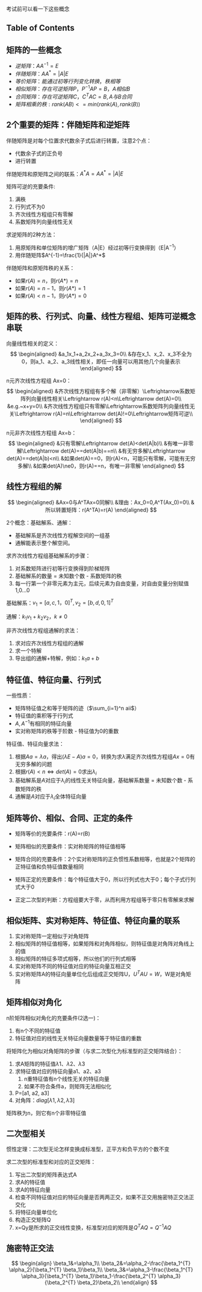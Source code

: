 考试前可以看一下这些概念

## Table of Contents

## 矩阵的一些概念

- $逆矩阵：AA^{-1}=E$
- $伴随矩阵：AA^*=|A|E$
- $等价矩阵：能通过初等行列变化转换，秩相等$
- $相似矩阵：存在可逆矩阵P，P^{-1}AP=B，A相似B$
- $合同矩阵：存在可逆矩阵C，C^{T}AC=B,A与B合同$
- $矩阵相乘的秩: rank(AB) <= min(rank(A), rank(B))$

## 2个重要的矩阵：伴随矩阵和逆矩阵

伴随矩阵是对每个位置求代数余子式后进行转置，注意2个点：

- 代数余子式的正负号
- 进行转置

伴随矩阵和原矩阵之间的联系：$A^*A=AA^*=|A|E$

矩阵可逆的充要条件:
1. 满秩
2. 行列式不为0
3. 齐次线性方程组只有零解
4. 系数矩阵列向量线性无关

求逆矩阵的2种方法：

1. 用原矩阵和单位矩阵的增广矩阵（A|E）经过初等行变换得到（E|A$^{-1}$）
2. 用伴随矩阵$A^{-1}=\frac{1}{|A|}A^*$

伴随矩阵和原矩阵秩的关系：

- 如果$r(A)=n$，则$r(A*)=n$
- 如果$r(A)=n-1$，则$r(A*)=1$
- 如果$r(A)<n-1$，则$r(A*)=0$

## 矩阵的秩、行列式、向量、线性方程组、矩阵可逆概念串联

向量线性相关的定义：
$$
\begin{aligned}
&a_1x_1+a_2x_2+a_3x_3=0\\
&存在x_1、x_2、x_3不全为0，则a_1、a_2、a_3线性相关，即任一向量可以用其他几个向量表示
\end{aligned}
$$

n元齐次线性方程组 Ax=0：
$$
\begin{aligned}
&齐次线性方程组有多个解（非零解）\Leftrightarrow系数矩阵列向量线性相关\Leftrightarrow r(A)<n\Leftrightarrow det(A)=0\\
&e.g.~x+y=0\\
&齐次线性方程组只有零解\Leftrightarrow系数矩阵列向量线性无关\Leftrightarrow r(A)=n\Leftrightarrow det(A)!=0\Leftrightarrow矩阵可逆\\
\end{aligned}
$$

n元非齐次线性方程组 Ax=b：
$$
\begin{aligned}
&只有零解\Leftrightarrow det(A)<det(A|b)\\
&有唯一非零解\Leftrightarrow det(A)==det(A|b)==n\\
&有无穷多解\Leftrightarrow det(A)==det(A|b)<n\\
&如果det(A)==0，则r(A)<n，可能只有零解，可能有无穷多解\\
&如果det(A)\ne0，则r(A)==n，有唯一非零解
\end{aligned}
$$

## 线性方程组的解

$$
\begin{aligned}
&Ax=0与A^TAx=0同解\\
&理由：Ax_0=0,A^T(Ax_0)=0\\
&所以转置矩阵：r(A^TA)=r(A)
\end{aligned}
$$

2个概念：基础解系、通解：

- 基础解系是齐次线性方程解空间的一组基
- 通解能表示整个解空间。

求齐次线性方程组基础解系的步骤：

1. 对系数矩阵进行初等行变换得到阶梯矩阵
2. 基础解系的数量 = 未知数个数 - 系数矩阵的秩
3. 每一行第一个非零元素为主元，后续元素为自由变量，对自由变量分别赋值1,0...0

基础解系：$v_1=[a,c,1，0]^T,v_2=[b,d,0,1]^T$

通解：$k_1v_1+k_2v_2，k\ne0$

非齐次线性方程组通解的求法：

1. 求对应齐次线性方程组的通解
2. 求一个特解
3. 导出组的通解+特解，例如：$k_1a+b$

## 特征值、特征向量、行列式

一些性质：

- 矩阵特征值之和等于矩阵的迹（$\sum_{i=1}^n aii$）
- 特征值的乘积等于行列式
- $A,A^{-1}$有相同的特征向量
- 实对称矩阵的秩等于阶数 - 特征值为0的重数

特征值、特征向量求法：

1. 根据$Aa=\lambda a$，得出$(\lambda E-A)a=0$，转换为求$\lambda$满足齐次线性方程组$Ax=0$有无穷多解的问题
2. 根据$r(A)<n \Leftrightarrow det(A)=0$求出$\lambda_i$
3. 基础解系是$A$对应于$\lambda_i$的线性无关特征向量，基础解系数量 = 未知数个数 - 系数矩阵的秩
4. 通解是$A$对应于$\lambda_i$全体特征向量

## 矩阵等价、相似、合同、正定的条件

- 矩阵等价的充要条件：r(A)=r(B)

- 矩阵相似的充要条件：实对称矩阵的特征值相等

- 矩阵合同的充要条件：2个实对称矩阵的正负惯性系数相等，也就是2个矩阵的正特征值和负特征值数量相同

- 矩阵正定的充要条件：每个特征值大于0，所以行列式也大于0；每个子式行列式大于0
- 正定二次型的判断：方程组要大于零，从而利用方程组等于零只有零解来求解

## 相似矩阵、实对称矩阵、特征值、特征向量的联系

1. 实对称矩阵一定相似于对角矩阵
2. 相似矩阵的特征值相等，如果矩阵和对角阵相似，则特征值是对角阵对角线上的值
3. 相似矩阵的特征多项式相等，所以他们的行列式相等
4. 实对称矩阵不同的特征值对应的特征向量互相正交
5. 实对称矩阵A的特征向量单位化后组成正交矩阵U，$U^{T}AU=W$，W是对角矩阵

## 矩阵相似对角化

n阶矩阵相似对角化的充要条件(2选一)：

1. 有n个不同的特征值
2. 特征值对应的线性无关特征向量数量等于特征值的重数

将矩阵化为相似对角矩阵的步骤（与求二次型化为标准型的正交矩阵结合）：

1. 求A矩阵的特征值$\lambda1、\lambda2、\lambda3$
2. 求特征值对应的特征向量a1、a2、a3
   1. n重特征值有n个线性无关的特征向量
   2. 如果不符合条件a，则矩阵无法相似化
3. P=[a1, a2, a3]
4. 对角阵：$diag[\lambda1,\lambda2,\lambda3]$

矩阵秩为n，则它有n个非零特征值

## 二次型相关

惯性定理：二次型无论怎样变换成标准型，正平方和负平方的个数不变

求二次型的标准型和对应的正交矩阵：

1. 写出二次型的矩阵表达式A
2. 求A的特征值
3. 求A的特征向量
4. 检查不同特征值对应的特征向量是否两两正交，如果不正交用施密特正交法正交化
5. 将特征向量单位化
6. 构造正交矩阵Q
7. x=Qy是所求的正交线性变换，标准型对应的矩阵是$Q^{T}AQ=Q^{-1}AQ$

## 施密特正交法

$$
\begin{align}
\beta_1&=\alpha_1\\
\beta_2&=\alpha_2-\frac{\beta_1^{T} \alpha_2}{\beta_1^{T} \beta_1}\beta_1\\
\beta_3&=\alpha_3-\frac{\beta_1^{T} \alpha_3}{\beta_1^{T} \beta_1}\beta_1-\frac{\beta_2^{T} \alpha_3}{\beta_2^{T} \beta_2}\beta_2\\
\end{align}
$$

